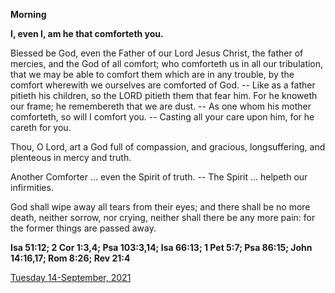 **Morning**

**I, even I, am he that comforteth you.**
 
Blessed be God, even the Father of our Lord Jesus Christ, the father of mercies, and the God of all comfort; who comforteth us in all our tribulation, that we may be able to comfort them which are in any trouble, by the comfort wherewith we ourselves are comforted of God. -- Like as a father pitieth his children, so the LORD pitieth them that fear him. For he knoweth our frame; he remembereth that we are dust. -- As one whom his mother comforteth, so will I comfort you. -- Casting all your care upon him, for he careth for you.
 
Thou, O Lord, art a God full of compassion, and gracious, longsuffering, and plenteous in mercy and truth.
 
Another Comforter ... even the Spirit of truth. -- The Spirit ... helpeth our infirmities.
 
God shall wipe away all tears from their eyes; and there shall be no more death, neither sorrow, nor crying, neither shall there be any more pain: for the former things are passed away.  

**Isa 51:12; 2 Cor 1:3,4; Psa 103:3,14; Isa 66:13; 1 Pet 5:7; Psa 86:15; John 14:16,17; Rom 8:26; Rev 21:4**

[Tuesday 14-September, 2021](https://t.me/daily_light)
